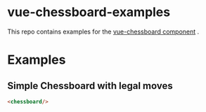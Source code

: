 # vue-chessboard-examples

This repo contains examples for the [vue-chessboard component](https://github.com/vitogit/vue-chessboard) .

# Examples

## Simple Chessboard with legal moves
```html
<chessboard/>
```
